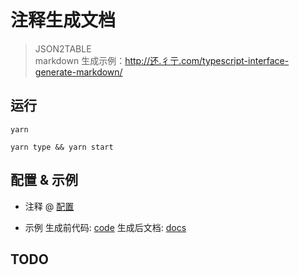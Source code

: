 # 注释生成文档

> JSON2TABLE  
> markdown 生成示例：http://还.彳亍.com/typescript-interface-generate-markdown/

## 运行

```
yarn

yarn type && yarn start
```

## 配置 & 示例

- 注释 @ [配置](./src/common/paramMap.ts)

- 示例
  生成前代码: [code](./code/exampleA.ts)
  生成后文档: [docs](./docs/exampleA.md)

## TODO
